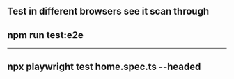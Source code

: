 ## Test in different browsers see it scan through

npm run test:e2e
---
---
npx playwright test home.spec.ts --headed
---

